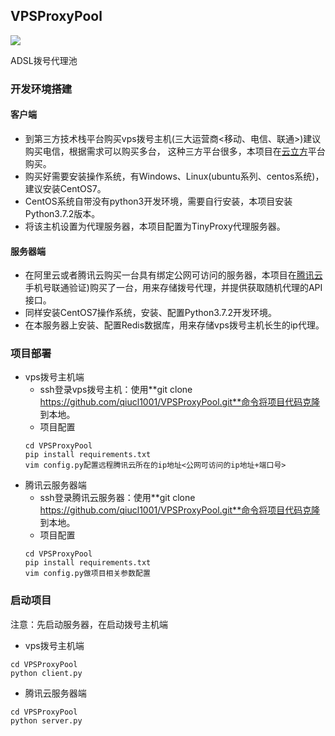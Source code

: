 ## VPSProxyPool
![](https://img.shields.io/badge/python-3.7%2B-brightgreen)

ADSL拨号代理池

### 开发环境搭建

#### 客户端

* 到第三方技术栈平台购买vps拨号主机(三大运营商<移动、电信、联通>)建议购买电信，根据需求可以购买多台，
  这种三方平台很多，本项目在[云立方](https://www.yunlifang.cn/)平台购买。
* 购买好需要安装操作系统，有Windows、Linux(ubuntu系列、centos系统)，建议安装CentOS7。
* CentOS系统自带没有python3开发环境，需要自行安装，本项目安装Python3.7.2版本。
* 将该主机设置为代理服务器，本项目配置为TinyProxy代理服务器。

#### 服务器端

* 在阿里云或者腾讯云购买一台具有绑定公网可访问的服务器，本项目在[腾讯云](https://cloud.tencent.com/)
  手机号联通验证)购买了一台，用来存储拨号代理，并提供获取随机代理的API接口。
* 同样安装CentOS7操作系统，安装、配置Python3.7.2开发环境。
* 在本服务器上安装、配置Redis数据库，用来存储vps拨号主机长生的ip代理。

### 项目部署

* vps拨号主机端
    - ssh登录vps拨号主机：使用**git clone https://github.com/qiucl1001/VPSProxyPool.git**命令将项目代码克隆
    到本地。
    - 项目配置
    ```
    cd VPSProxyPool
    pip install requirements.txt
    vim config.py配置远程腾讯云所在的ip地址<公网可访问的ip地址+端口号>
    ```
* 腾讯云服务器端
    - ssh登录腾讯云服务器：使用**git clone https://github.com/qiucl1001/VPSProxyPool.git**命令将项目代码克隆
    到本地。
    - 项目配置
    ```
    cd VPSProxyPool
    pip install requirements.txt
    vim config.py做项目相关参数配置
    ```
### 启动项目
注意：先启动服务器，在启动拨号主机端

* vps拨号主机端
```
cd VPSProxyPool
python client.py
```
* 腾讯云服务器端
```
cd VPSProxyPool
python server.py
```


